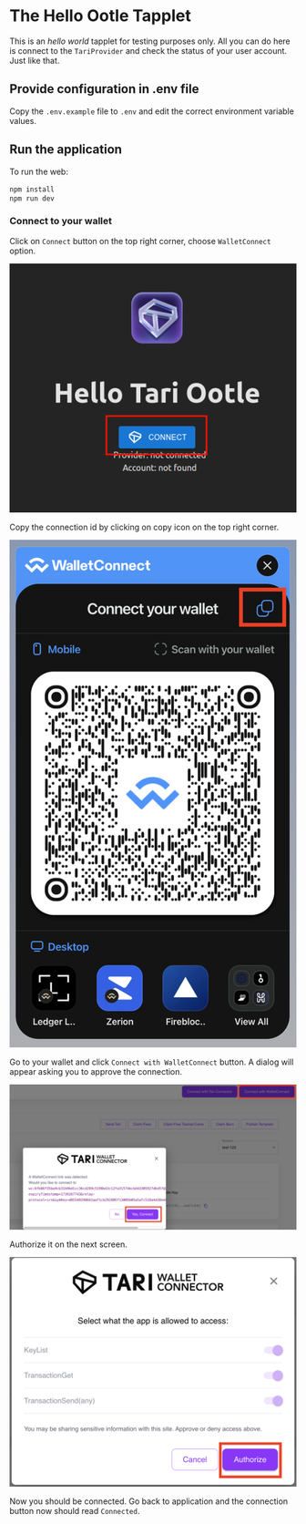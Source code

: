 # The Hello Ootle Tapplet

This is an _hello world_ tapplet for testing purposes only. All you can do here is connect to the `TariProvider` and check the status of your user account. Just like that.

## Provide configuration in .env file

Copy the `.env.example` file to `.env` and edit the correct environment variable values.

## Run the application

To run the web:

```shell
npm install
npm run dev
```

### Connect to your wallet

Click on `Connect` button on the top right corner, choose `WalletConnect` option.

![Open WalletConnect](docs/wallet-connect-1.png)

Copy the connection id by clicking on copy icon on the top right corner.

![Copy WalletConnect connection id](docs/wallet-connect-2.png)

Go to your wallet and click `Connect with WalletConnect` button.
A dialog will appear asking you to approve the connection.

![Copy WalletConnect connection id](docs/wallet-connect-3.png)

Authorize it on the next screen.

![Copy WalletConnect connection id](docs/wallet-connect-4.png)

Now you should be connected. Go back to application and the connection button now should read `Connected`.
